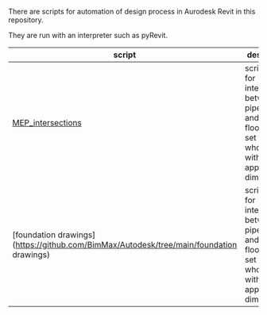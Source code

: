 There are scripts for automation of design process in Aurodesk Revit in this repository.

They are run with an interpreter such as pyRevit.

|script|description|
|------|-----------|
|[MEP_intersections](https://github.com/BimMax/Autodesk/tree/main/MEP_intersections)|script finds for intersections between pipes, ducts and walls, floors and set the whole family with appropriate dimensions. |
|[foundation drawings](https://github.com/BimMax/Autodesk/tree/main/foundation drawings)|script finds for intersections between pipes, ducts and walls, floors and set the whole family with appropriate dimensions. |

